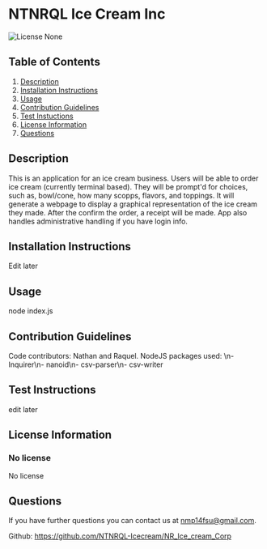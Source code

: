 # NTNRQL Ice Cream Inc

![License None](https://img.shields.io/badge/Liscense-None-yellowgreen)

## Table of Contents
1. [Description](#description)
2. [Installation Instructions](#install-instructions)
3. [Usage](#usage)
4. [Contribution Guidelines](#contribution-guidelines)
5. [Test Instuctions](#test-instructions)
6. [License Information](#license-information)
7. [Questions](#questions)

## Description
This is an application for an ice cream business. Users will be able to order ice cream (currently terminal based). They will be prompt'd for choices, such as, bowl/cone, how many scopps, flavors, and toppings. It will generate a webpage to display a graphical representation of the ice cream they made. After the confirm the order, a receipt will be made. App also handles administrative handling if you have login info.

## Installation Instructions
Edit later

## Usage
node index.js

## Contribution Guidelines
Code contributors: Nathan and Raquel. NodeJS packages used: \n- Inquirer\n- nanoid\n- csv-parser\n- csv-writer

## Test Instructions
edit later

## License Information
### No license

No license

## Questions
If you have further questions you can contact us at nmp14fsu@gmail.com.

Github: https://github.com/NTNRQL-Icecream/NR_Ice_cream_Corp
